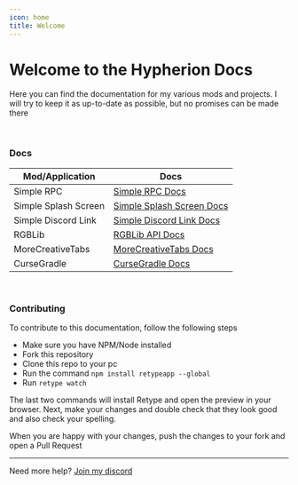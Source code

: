 ```yaml
---
icon: home
title: Welcome
---
```


# Welcome to the Hypherion Docs
Here you can find the documentation for my various mods and projects. I will try to keep it as up-to-date as possible, but no promises can be made there

&nbsp;

### Docs

| Mod/Application | Docs |
| --- | --- |
| Simple RPC | [Simple RPC Docs](simple-rpc/introduction) |
| Simple Splash Screen | [Simple Splash Screen Docs](simple-splash-screen/introduction) |
| Simple Discord Link | [Simple Discord Link Docs](simple-discord-link/introduction) |
| RGBLib | [RGBLib API Docs](rgblib/introduction.md) |
| MoreCreativeTabs | [MoreCreativeTabs Docs](morecreativetabs/introduction) |
| CurseGradle | [CurseGradle Docs](cursegradle/getting-started.md) |

&nbsp;

### Contributing

To contribute to this documentation, follow the following steps

* Make sure you have NPM/Node installed
* Fork this repository
* Clone this repo to your pc
* Run the command `npm install retypeapp --global`
* Run `retype watch`

The last two commands will install Retype and open the preview in your browser. Next, make your changes and double check that they look good and also check your spelling.

When you are happy with your changes, push the changes to your fork and open a Pull Request
___
Need more help? [Join my discord](https://discord.gg/PdVnXf9)
